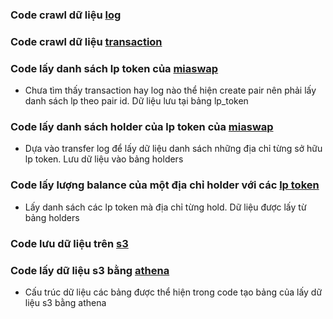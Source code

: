 ### Code crawl dữ liệu [log](https://github.com/phamvietbang/ethereum_etl/tree/main/blockchainetl/jobs/ethereum_etl/log_exporter.py)
### Code crawl dữ liệu [transaction](https://github.com/phamvietbang/ethereum_etl/tree/main/blockchainetl/jobs/ethereum_etl/block_transaction_exporter.py)
### Code lấy danh sách lp token của [miaswap](https://github.com/phamvietbang/ethereum_etl/tree/main/blockchainetl/jobs/miaswap/export_lp_tokens.py)
* Chưa tìm thấy transaction hay log nào thể hiện create pair nên phải lấy danh sách lp theo pair id. Dữ liệu lưu tại bảng lp_token
### Code lấy danh sách holder của lp token của [miaswap](https://github.com/phamvietbang/ethereum_etl/tree/main/blockchainetl/jobs/miaswap/export_lp_token_holders.py)
* Dựa vào transfer log để lấy dữ liệu danh sách những địa chỉ từng sở hữu lp token. Lưu dữ liệu vào bảng holders
### Code lấy lượng balance của một địa chỉ holder với các [lp token](https://github.com/phamvietbang/ethereum_etl/tree/main/blockchainetl/jobs/miaswap/export_liquidity_holder.py)
* Lấy danh sách các lp token mà địa chỉ từng hold. Dữ liệu được lấy từ bảng holders
### Code lưu dữ liệu trên [s3](https://github.com/phamvietbang/ethereum_etl/tree/main/blockchainetl/streaming/exporter/s3_streaming_exporter.py)
### Code lấy dữ liệu s3 bằng [athena](https://github.com/phamvietbang/ethereum_etl/tree/main/blockchainetl/streaming/exporter/athena_s3_streaming_exporter.py)
* Cấu trúc dữ liệu các bảng được thể hiện trong code tạo bảng của lấy dữ liệu s3 bằng athena
